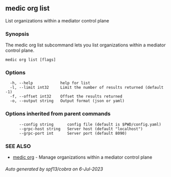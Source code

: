 ## medic org list

List organizations within a mediator control plane

### Synopsis

The medic org list subcommand lets you list organizations within a
mediator control plane.

```
medic org list [flags]
```

### Options

```
  -h, --help            help for list
  -l, --limit int32     Limit the number of results returned (default -1)
  -f, --offset int32    Offset the results returned
  -o, --output string   Output format (json or yaml)
```

### Options inherited from parent commands

```
      --config string      config file (default is $PWD/config.yaml)
      --grpc-host string   Server host (default "localhost")
      --grpc-port int      Server port (default 8090)
```

### SEE ALSO

* [medic org](medic_org.md)	 - Manage organizations within a mediator control plane

###### Auto generated by spf13/cobra on 6-Jul-2023
